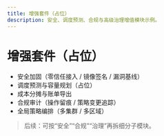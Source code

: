 ```yaml
---
title: 增强套件（占位）
description: 安全、调度预测、合规与高级治理增值模块示例。
---
```


# 增强套件（占位）

- 安全加固（零信任接入 / 镜像签名 / 漏洞基线）
- 调度预测与容量规划（占位）
- 成本分摊与账单导出
- 合规审计（操作留痕 / 策略变更追踪）
- 全局策略编排（多集群 / 多区域）

> 后续：可按“安全”“合规”“治理”再拆细分子模块。
